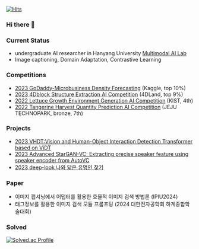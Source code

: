 [![Hits](https://hits.seeyoufarm.com/api/count/incr/badge.svg?url=https%3A%2F%2Fgithub.com%2Fforminju&count_bg=%2379C83D&title_bg=%23555555&icon=&icon_color=%23E7E7E7&title=hits&edge_flat=false)](https://hits.seeyoufarm.com)
### Hi there 👋

### Current Status
- undergraduate AI researcher in Hanyang University [Multimodal AI Lab](https://sites.google.com/view/hyu-mm)
- Image captioning, Domain Adaptation, Contrastive Learning

### Competitions
* [2023 GoDaddy-Microbusiness Density Forecasting](https://github.com/forminju/Kaggle_GoDaddy) (Kaggle, top 10%)
* [2023 4Dblock Structure Extraction AI Competition](https://github.com/forminju/DACON_structure_extraction) (4DLand, top 9%)
* [2022 Lettuce Growth Environment Generation AI Competition](https://github.com/forminju/DACON_lettuce_prediction) (KIST, 4th)
* [2022 Tangerine Harvest Quantity Prediction AI Competition](https://github.com/forminju/DACON_citrus_prediction) (JEJU TECHNOPARK, bronze, 7th)

### Projects
* [2023 VHDT:Vision and Human-Object Interaction Detection Transformer based on ViDT](https://github.com/forminju/2023_vidt_hoi/tree/main)
* [2023 Advanced StarGAN-VC: Extracting precise speaker feature using speaker encoder from AutoVC](https://github.com/forminju/2023_capstone)
* [2023 deep-look 나와 닮은 유명인 찾기](https://deep-look.vercel.app/)

### Paper
* 이미지 캡셔닝에서 어댑터를 활용한 효율적 이미지 검색 방법론 (IPIU2024)
* 태그정보를 활용한 이미지 검색 모듈 프롬프팅 (2024 대한전자공학회 하계종합학술대회)
  
### Solved
[![Solved.ac Profile](http://mazassumnida.wtf/api/v2/generate_badge?boj=mnju5026)](https://solved.ac/mnju5026/)

